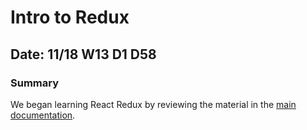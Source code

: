 # Intro to Redux

## Date: 11/18 W13 D1 D58

### Summary

We began learning React Redux by reviewing the material in the [main documentation](https://react-redux.js.org/introduction/basic-tutorial).